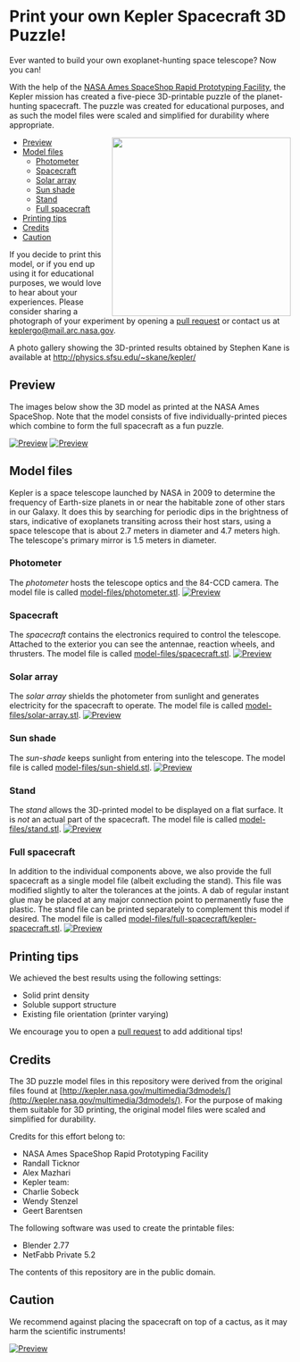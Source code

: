 # Print your own Kepler Spacecraft 3D Puzzle!

Ever wanted to build your own exoplanet-hunting space telescope? Now you can!

With the help of the [NASA Ames SpaceShop Rapid Prototyping Facility](https://www.nasa.gov/centers/ames/spaceshop/home), the Kepler mission has created a five-piece 3D-printable puzzle of the planet-hunting spacecraft.  The puzzle was created for educational purposes, and as such the model files were scaled and simplified for durability where appropriate. 

<img src="preview/kepler-lego-model-preview1-crop.jpg" align="right" width="320">

* [Preview](#preview)
* [Model files](#model-files)
  * [Photometer](#photometer)
  * [Spacecraft](#spacecraft)
  * [Solar array](#solar-array)
  * [Sun shade](#sun-shade)
  * [Stand](#stand)
  * [Full spacecraft](#full-spacecraft)
* [Printing tips](#printing-tips)
* [Credits](#credits)
* [Caution](#caution)

If you decide to print this model, or if you end up using it for educational purposes, we would love to hear about your experiences. Please consider sharing a photograph of your experiment by opening a [pull request](pulls) or contact us at keplergo@mail.arc.nasa.gov.

A photo gallery showing the 3D-printed results obtained by Stephen Kane is available at http://physics.sfsu.edu/~skane/kepler/

## Preview

The images below show the 3D model as printed at the NASA Ames SpaceShop.  Note that the model consists of five individually-printed pieces which combine to form the full spacecraft as a fun puzzle.

[![Preview](preview/kepler-lego-model-preview1.jpg)](preview/kepler-lego-model-preview1.jpg)
[![Preview](preview/kepler-lego-model-preview2.jpg)](preview/kepler-lego-model-preview2.jpg)

## Model files

Kepler is a space telescope launched by NASA in 2009 to determine the frequency of Earth-size planets in or near the habitable zone of other stars in our Galaxy.  It does this by searching for periodic dips in the brightness of stars, indicative of exoplanets transiting across their host stars, using a space telescope that is about 2.7 meters in diameter and 4.7 meters high. The telescope's primary mirror is 1.5 meters in diameter.

### Photometer
The *photometer* hosts the telescope optics and the 84-CCD camera. The model file is called  [model-files/photometer.stl](model-files/photometer.stl).
[![Preview](preview/preview-photometer.png)](model-files/photometer.stl)

### Spacecraft
The *spacecraft* contains the electronics required to control the telescope. Attached to the exterior you can see the antennae, reaction wheels, and thrusters. The model file is called [model-files/spacecraft.stl](model-files/spacecraft.stl).
[![Preview](preview/preview-spacecraft.png)](model-files/spacecraft.stl)

### Solar array
The *solar array* shields the photometer from sunlight and generates electricity for the spacecraft to operate.
The model file is called [model-files/solar-array.stl](model-files/solar-array.stl).
[![Preview](preview/preview-solar-array.png)](model-files/solar-array.stl)

### Sun shade
The *sun-shade* keeps sunlight from entering into the telescope.
The model file is called [model-files/sun-shield.stl](model-files/sun-shield.stl).
[![Preview](preview/preview-sun-shade.png)](model-files/sun-shield.stl)

### Stand
The *stand* allows the 3D-printed model to be displayed on a flat surface.  It is *not* an actual part of the spacecraft.
The model file is called [model-files/stand.stl](model-files/stand.stl).
[![Preview](preview/preview-stand.png)](model-files/stand.stl)

### Full spacecraft
In addition to the individual components above, we also provide the full spacecraft as a single model file (albeit excluding the stand).  This file was modified slightly to alter the tolerances at the joints. A dab of regular instant glue may be placed at any major connection point to permanently fuse the plastic. The stand file can be printed separately to complement this model if desired. 
The model file is called [model-files/full-spacecraft/kepler-spacecraft.stl](model-files/full-spacecraft/kepler-spacecraft.stl).
[![Preview](preview/preview-full-spacecraft.png)](model-files/full-spacecraft/kepler-spacecraft.stl)

## Printing tips
We achieved the best results using the following settings:
* Solid print density
* Soluble support structure
* Existing file orientation (printer varying)

We encourage you to open a [pull request](pulls) to add additional tips!

## Credits
The 3D puzzle model files in this repository were derived from the original files found at  [http://kepler.nasa.gov/multimedia/3dmodels/](http://kepler.nasa.gov/multimedia/3dmodels/). For the purpose of making them suitable for 3D printing, the original model files were scaled and simplified for durability.

Credits for this effort belong to:
* NASA Ames SpaceShop Rapid Prototyping Facility
 * Randall Ticknor
 * Alex Mazhari
* Kepler team:
 * Charlie Sobeck
 * Wendy Stenzel
 * Geert Barentsen

The following software was used to create the printable files:
* Blender 2.77
* NetFabb Private 5.2

The contents of this repository are in the public domain.

## Caution

We recommend against placing the spacecraft on top of a cactus, as it may harm the scientific instruments!

[![Preview](preview/kepler-lego-model-preview3.jpg)](preview/kepler-lego-model-preview3.jpg)
